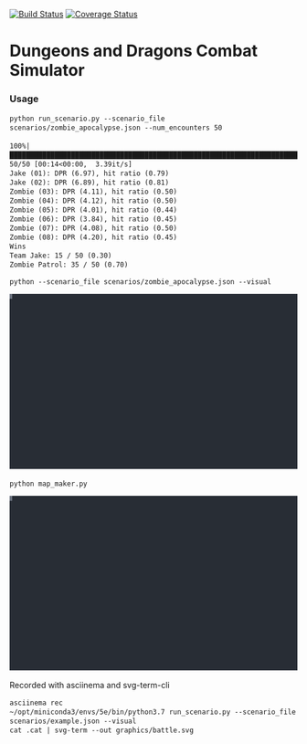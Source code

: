 [![Build Status](https://api.travis-ci.org/jvasilakes/dnd_combat_simulator.svg?branch=master)](https://travis-ci.org/jvasilakes/dnd_combat_simulator)
[![Coverage Status](https://coveralls.io/repos/github/jvasilakes/dnd_combat_simulator/badge.svg?branch=master)](https://coveralls.io/github/jvasilakes/dnd_combat_simulator?branch=master)

# Dungeons and Dragons Combat Simulator

### Usage

```
python run_scenario.py --scenario_file scenarios/zombie_apocalypse.json --num_encounters 50

100%|███████████████████████████████████████████████████████████████████████████████████| 50/50 [00:14<00:00,  3.39it/s]
Jake (01): DPR (6.97), hit ratio (0.79)
Jake (02): DPR (6.89), hit ratio (0.81)
Zombie (03): DPR (4.11), hit ratio (0.50)
Zombie (04): DPR (4.12), hit ratio (0.50)
Zombie (05): DPR (4.01), hit ratio (0.44)
Zombie (06): DPR (3.84), hit ratio (0.45)
Zombie (07): DPR (4.08), hit ratio (0.50)
Zombie (08): DPR (4.20), hit ratio (0.45)
Wins
Team Jake: 15 / 50 (0.30)
Zombie Patrol: 35 / 50 (0.70)
```


```
python --scenario_file scenarios/zombie_apocalypse.json --visual
```

<p align="center">
  <img width="600" src="https://github.com/jvasilakes/dnd_combat_simulator/blob/master/graphics/battle.svg">
</p>

```
python map_maker.py
```

<p align="center">
  <img width="600" src="https://github.com/jvasilakes/dnd_combat_simulator/blob/master/graphics/map_example.svg">
</p>

Recorded with asciinema and svg-term-cli

```
asciinema rec
~/opt/miniconda3/envs/5e/bin/python3.7 run_scenario.py --scenario_file scenarios/example.json --visual
cat .cat | svg-term --out graphics/battle.svg
```
